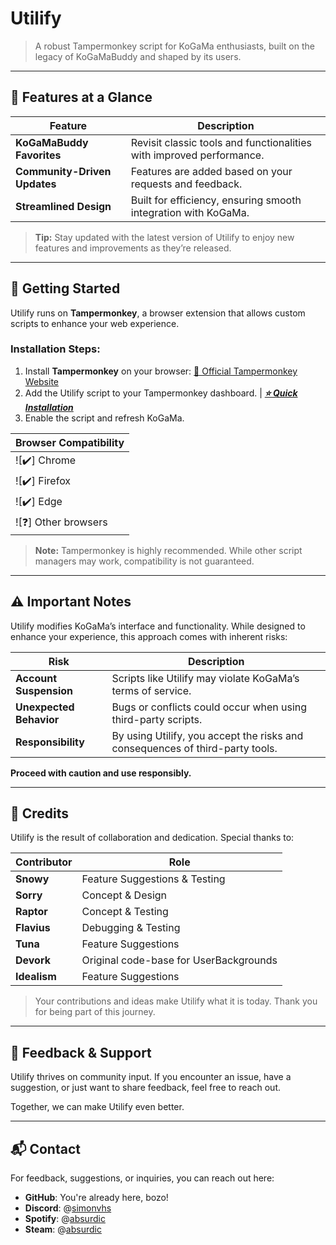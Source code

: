 # Utilify

> A robust Tampermonkey script for KoGaMa enthusiasts, built on the legacy of KoGaMaBuddy and shaped by its users.  

---

## 🔧 Features at a Glance

| Feature                   | Description                                                                 |
|---------------------------|-----------------------------------------------------------------------------|
| **KoGaMaBuddy Favorites** | Revisit classic tools and functionalities with improved performance.        |
| **Community-Driven Updates** | Features are added based on your requests and feedback.                     |
| **Streamlined Design**    | Built for efficiency, ensuring smooth integration with KoGaMa.             |

> **Tip:** Stay updated with the latest version of Utilify to enjoy new features and improvements as they’re released.

---

## 🚀 Getting Started

Utilify runs on **Tampermonkey**, a browser extension that allows custom scripts to enhance your web experience.

### Installation Steps:
1. Install **Tampermonkey** on your browser:
   [🔗 Official Tampermonkey Website](https://www.tampermonkey.net/)
2. Add the Utilify script to your Tampermonkey dashboard. |  [***⭐ Quick Installation***](https://github.com/archfrajer/Utilify/raw/refs/heads/main/Script/Utilify.user.js)  
3. Enable the script and refresh KoGaMa.

| Browser Compatibility |
|------------------------|
| ![✔️] Chrome           |
| ![✔️] Firefox          |
| ![✔️] Edge             |
| ![❓] Other browsers   |

> **Note:** Tampermonkey is highly recommended. While other script managers may work, compatibility is not guaranteed.

---

## ⚠️ Important Notes

Utilify modifies KoGaMa’s interface and functionality. While designed to enhance your experience, this approach comes with inherent risks:

| Risk                     | Description                                                                 |
|--------------------------|-----------------------------------------------------------------------------|
| **Account Suspension**   | Scripts like Utilify may violate KoGaMa’s terms of service.                |
| **Unexpected Behavior**  | Bugs or conflicts could occur when using third-party scripts.              |
| **Responsibility**       | By using Utilify, you accept the risks and consequences of third-party tools.|

**Proceed with caution and use responsibly.**  

---

## 🤝 Credits

Utilify is the result of collaboration and dedication. Special thanks to:

| Contributor | Role                                                                                     |
|-------------|------------------------------------------------------------------------------------------|
| **Snowy**   | Feature Suggestions & Testing                                                                       |
| **Sorry**   | Concept & Design                                                                     |
| **Raptor**  | Concept & Testing                                                                         |
| **Flavius** | Debugging & Testing                                                                      |
| **Tuna**    | Feature Suggestions                                                                      |
| **Devork**  | Original code-base for UserBackgrounds                                                                       |
| **Idealism**| Feature Suggestions                                                                      |

> Your contributions and ideas make Utilify what it is today. Thank you for being part of this journey.

---

## 📌 Feedback & Support

Utilify thrives on community input. If you encounter an issue, have a suggestion, or just want to share feedback, feel free to reach out.

Together, we can make Utilify even better.

---
## 📬 Contact

For feedback, suggestions, or inquiries, you can reach out here:  

- **GitHub**: You're already here, bozo! 
- **Discord**: @[simonvhs](970332627221504081)
- **Spotify**: @[absurdic](https://open.spotify.com/user/31br6oawjyxgbxfqld4xotshfr5u)
- **Steam**: @[absurdic](https://steamcommunity.com/id/absurdic/)




